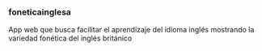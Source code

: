 ### foneticainglesa
App web que busca facilitar el aprendizaje del idioma inglés mostrando la variedad fonética del inglés británico

